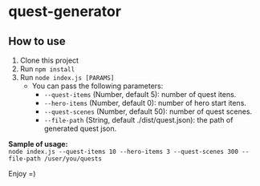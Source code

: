 # quest-generator

## How to use

1. Clone this project
2. Run `npm install`
3. Run `node index.js [PARAMS]`
    * You can pass the following parameters:
        * `--quest-items` (Number, default 5): number of quest itens.
        * `--hero-items` (Number, default 0): number of hero start itens.
        * `--quest-scenes` (Number, default 50): number of quest scenes.
        * `--file-path` (String, default ./dist/quest.json): the path of generated quest json.

**Sample of usage:** <br />
`node index.js --quest-items 10 --hero-items 3 --quest-scenes 300 --file-path /user/you/quests`


Enjoy =)